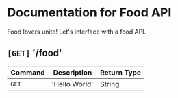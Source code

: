 # Documentation for Food API

Food lovers unite! Let's interface with a food API.

## `[GET]` '/food'
| Command | Description         | Return Type |
| --------| --------------------| ------------|
| `GET`   | 'Hello World'       | String      |